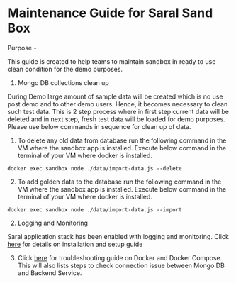 # Maintenance Guide for Saral Sand Box

Purpose -&#x20;

This guide is created to help teams to maintain sandbox in ready to use clean condition for the demo purposes.

1. Mongo DB collections clean up

During Demo large amount of sample data will be created which is no use post demo and to other demo users. Hence, it becomes necessary to clean such test data.  This is 2 step process where in first step current data will be deleted and in next step, fresh test data will be loaded for demo purposes. Please use below commands in sequence for clean up of data.

1. &#x20;To delete any old data from database run the following command in the VM where the sandbox app is installed. Execute below command in the terminal of your VM where docker is installed.

```
docker exec sandbox node ./data/import-data.js --delete
```

2. &#x20;To add golden data to the database run the following command in the VM where the sandbox app is installed. Execute below command in the terminal of your VM where docker is installed.

```
docker exec sandbox node ./data/import-data.js --import
```

2. Logging and Monitoring

Saral application stack has been enabled with logging and monitoring. Click [here](https://tekdi-docs.netlify.app/docs/learning/grafana/) for details on installation and setup guide

3. Click [here](https://docs.google.com/document/d/1T0x8RWGHxG578rytLDTivA1bducZYwUTl\_VYwYLmLcs/edit#heading=h.q7kutkgpepnj) for troubleshooting guide on Docker and Docker Compose. This will also lists steps to check connection issue between Mongo DB and Backend Service.



